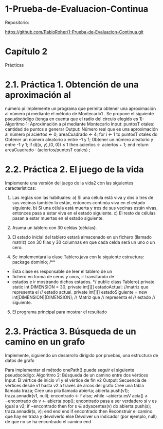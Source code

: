 # 1-Prueba-de-Evaluacion-Continua

Repositorio:

https://github.com/PabloRoher/1-Prueba-de-Evaluacion-Continua.git

# Capítulo 2
Prácticas
# 2.1. Práctica 1. Obtención de una aproximación al
número pi
Implemente un programa que permita obtener una aproximación al número
pi mediante el método de Montecarlo1
. Se propone el siguiente pseudocódigo
(tenga en cuenta que el radio del círculo elegido es 1):
Algoritmo 1: Aproximación a pi mediante Montecarlo
Input: puntosT otales: cantidad de puntos a generar
Output: Número real que es una aproximación al número pi
aciertos ← 0;
areaCuadrado ← 4;
for i ← 1 to puntosT otales do
Obtener un número aleatorio x entre -1 y 1;
Obtener un número aleatorio y entre -1 y 1;
if d((x, y),(0, 0)) ≤ 1 then aciertos ← aciertos + 1;
end
return areaCuadrado · (aciertos/puntosT otales) ;


# 2.2. Práctica 2. El juego de la vida
Implemente una versión del juego de la vida2
con las siguientes características:
1. Las reglas son las habituales:
a) Si una célula está viva y dos o tres de sus vecinas también lo están,
entonces continúa viva en el estado siguiente.
b) Si una célula está muerta y tres de sus vecinas están vivas, entonces pasa a estar viva en el estado siguiente.
c) El resto de células pasan a estar muertas en el estado siguiente.
2. Asuma un tablero con 30 celdas (células).
3. El estado inicial del tablero estará almacenado en un fichero (llamado
matriz) con 30 filas y 30 columnas en que cada celda será un uno o un
cero. 

4. Se implementará la clase Tablero.java con la siguiente estructura:
package dominio;
/**
* Esta clase es responsable de leer el tablero de un
* fichero en forma de ceros y unos, ir transitando de
* estados e ir mostrando dichos estados.
*/
public class Tablero{
private static int DIMENSION = 30;
private int[][] estadoActual; //matriz que representa el
// estado actual.
private int[][] estadoSiguiente
= new int[DIMENSION][DIMENSION]; // Matriz que
// representa el
// estado
// siguiente.

5. El programa principal para mostrar el resultado

# 2.3. Práctica 3. Búsqueda de un camino en un grafo
Implemente, siguiendo un desarrollo dirigido por pruebas, una estructura de
datos de grafo 

Para implementar el método onePath() puede seguir el siguiente pseudocódigo:
Algoritmo 2: Búsqueda de un camino entre dos vértices
Input: El vértice de inicio v1 y el vértice de fin v2
Output: Secuencia de vértices desde v1 hasta v2 a través de arcos
del grafo
Cree una tabla llamada traza;
Cree una pila llamada abierta;
abierta.push(v1);
traza.annadir(v1, null);
encontrado ← f also;
while ¬abierta.esV acia() ∧ ¬encontrado do
v ← abierta.pop();
encontrado pasa a ser verdadero si v es igual a v2;
if ¬encontrado then
for s ∈ adyacentes(v) do
abierta.push(s);
traza.annadir(s, v);
end
end
end
if encontrado then
Reconstruir el camino que hay en traza y devolverlo
else
Devolver un indicador (por ejemplo, null) de que no se ha
encontrado el camino
end

